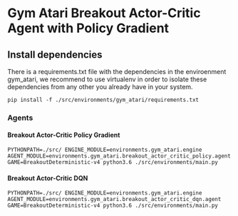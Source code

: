 Gym Atari Breakout Actor-Critic Agent with Policy Gradient
===

## Install dependencies

There is a requirements.txt file with the dependencies in the enviroenment gym_atari, we recommend to use virtualenv in order to isolate these dependencies from any other you already have in your system.

```
pip install -f ./src/environments/gym_atari/requirements.txt
```

### Agents

#### Breakout Actor-Critic Policy Gradient

```
PYTHONPATH=./src/ ENGINE_MODULE=environments.gym_atari.engine AGENT_MODULE=environments.gym_atari.breakout_actor_critic_policy.agent GAME=BreakoutDeterministic-v4 python3.6 ./src/environments/main.py
```

#### Breakout Actor-Critic DQN

```
PYTHONPATH=./src/ ENGINE_MODULE=environments.gym_atari.engine AGENT_MODULE=environments.gym_atari.breakout_actor_critic_dqn.agent GAME=BreakoutDeterministic-v4 python3.6 ./src/environments/main.py
```
